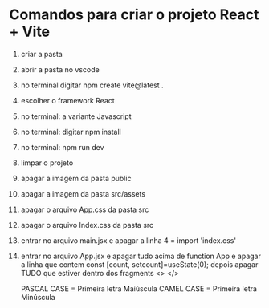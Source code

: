 # Comandos para criar o projeto React + Vite

1) criar a pasta
2) abrir a pasta no vscode
3) no terminal digitar npm create vite@latest .
4) escolher o framework React
5) no terminal: a variante Javascript
6) no terminal: digitar npm install
7) no terminal: npm run dev
8) limpar o projeto
9) apagar a imagem da pasta public
10) apagar a imagem da pasta src/assets
11) apagar o arquivo App.css da pasta src
12) apagar o arquivo Index.css da pasta src
13) entrar no arquivo main.jsx e apagar a linha 4 = import 'index.css'
14) entrar no arquivo App.jsx e apagar tudo acima de function App
    e apagar a linha que contem const [count, setcount]=useState(0);
    depois apagar TUDO que estiver dentro dos fragments <> </>

    PASCAL CASE = Primeira letra Maiúscula
    CAMEL CASE = Primeira letra Minúscula
